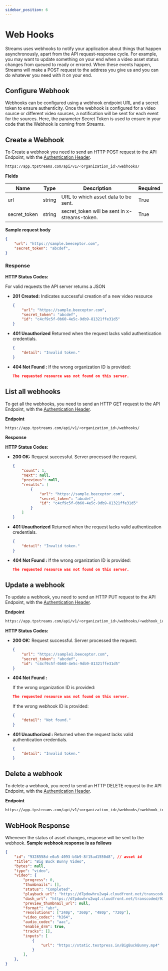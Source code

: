 ```yaml
---
sidebar_position: 6
---
```


# Web Hooks

Streams uses webhooks to notify your application about things that happen asynchronously, apart from the API request-response cycle. For example, you may want to update something on your end when a video asset status changes from queued to ready or errored. When these events happen, Streams will make a POST request to the address you give us and you can do whatever you need with it on your end.

## Configure Webhook

Webhooks can be configured using a webhook endpoint URL and a secret token to ensure authenticity. Once the webhook is configured for a video source or different video sources, a notification will be sent for each event for the sources. Here, the parameter Secret Token is used to ensure in your code that the Webhook is coming from Streams. 

## Create a Webhook

To Create a webhook you need to send an HTTP POST request to the API Endpoint, with the [Authentication Header](../server-api/authentication.md).

```bash
https://app.tpstreams.com/api/v1/<organization_id>/webhooks/
```
**Fields**

| Name             | Type         | Description |    Required  |
| -----------      | -----------  | ----------- |   ---------- |
| url       | string      |  URL to which asset data to be sent.           | True |
| secret_token            | string      |  secret_token will be sent in x-streams-token.| True |


**Sample request body**

```json 
{
    "url": "https://sample.beeceptor.com",
    "secret_token": "abcdef",
}

```

### Response 
**HTTP Status Codes:**

For valid requests the API server returns a JSON
- **201 Created:**
 Indicates successful creation of a new video resource

    ```json
    {
        "url": "https://sample.beeceptor.com",
        "secret_token": "abcdef",
        "id": "c4cf9c5f-0b60-4e5c-9db9-81321ffe31d5"
    }
    ```


- **401 Unauthorized**
    Returned when the request lacks valid authentication credentials.

    ```json
    {
        "detail": "Invalid token."
    }
    ```
- **404 Not Found :**
     If the wrong organization ID is provided:

    ```json
    The requested resource was not found on this server.
    ```

## List all webhooks
To get all the webhooks, you need to send an HTTP GET request to the API Endpoint, with the [Authentication Header](../server-api/authentication.md).

**Endpoint**
```bash
https://app.tpstreams.com/api/v1/<organization_id>/webhooks/
```

**Response**

**HTTP Status Codes:**

- **200 OK:**
   Request successful. Server processed the request.

    ```json
    {
        "count": 1,
        "next": null,
        "previous": null,
        "results": [
            {
                "url": "https://sample.beeceptor.com",
                "secret_token": "abcdef",
                "id": "c4cf9c5f-0b60-4e5c-9db9-81321ffe31d5"
            }
        ]
    }
    ```

- **401 Unauthorized**
    Returned when the request lacks valid authentication credentials.

    ```json
    {
        "detail": "Invalid token."
    }
    ```
- **404 Not Found :**
    If the wrong organization ID is provided:

    ```json
    The requested resource was not found on this server.
    ```
## Update a webhook
To update a webhook, you need to send an HTTP PUT request to the API Endpoint, with the [Authentication Header](../server-api/authentication.md).

**Endpoint**
```bash
https://app.tpstreams.com/api/v1/<organization_id>/webhooks/<webhook_id>/
```


**HTTP Status Codes:**

- **200 OK:**
   Request successful. Server processed the request.

    ```json
    {
        "url": "https://sample1.beeceptor.com",
        "secret_token": "abcdef",
        "id": "c4cf9c5f-0b60-4e5c-9db9-81321ffe31d5"
    }
    ```
    
- **404 Not Found :**

    If the wrong organization ID is provided:
    ```json
    The requested resource was not found on this server.
    ```

    If the wrong webhook ID is provided:

    ```json
    {
        "detail": "Not found."
    }
- **401 Unauthorized :**
    Returned when the request lacks valid authentication credentials.

    ```json
    {
        "detail": "Invalid token."
    }

## Delete a webhook
To delete a webhook, you need to send an HTTP DELETE request to the API Endpoint, with the [Authentication Header](../server-api/authentication.md).

**Endpoint**
```bash
https://app.tpstreams.com/api/v1/<organization_id>/webhooks/<webhook_id>/
```

## WebHook Response
Whenever the status of asset changes, response will be sent to the webhook.
**Sample webhook response is as follows**
```json
{
    "id": "9328558d-e0a5-4093-b3b9-8f15ad1550d8", // asset id
    "title": "Big Buck Bunny Video",
    "bytes": null,
    "type": "video",
    "video": {
        "progress": 0,
        "thumbnails": [],
        "status": "Completed",
        "playback_url": "https://d7pdowhru2wq4.cloudfront.net/transcoded/9328558d-e0a5-4093-b3b9-8f15ad1550d8/video.m3u8",
        "dash_url": "https://d7pdowhru2wq4.cloudfront.net/transcoded/9328558d-e0a5-4093-b3b9-8f15ad1550d8/video.mpd",
        "preview_thumbnail_url": null,
        "format": "abr",
        "resolutions": ["240p", "360p", "480p", "720p"],
        "video_codec": "h264",
        "audio_codec": "aac",
        "enable_drm": true,
        "tracks": [],
        "inputs": [
            {
                "url": "https://static.testpress.in/BigBuckBunny.mp4"
            }
        ],
    },
}
```
